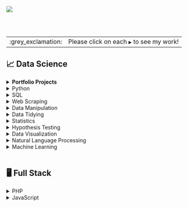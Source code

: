 ![](https://github.com/jeyla380/codecademy_projects/blob/main/images/new_codecademy.png)

<br>
<br>

<div align="center">
 <table>
  <tr>
   <td>:grey_exclamation:</td>
   <td>Please click on each <code>&#x25B6;</code> to see my work!</td>
  </tr>
 </table>
</div>


## 📈 Data Science

  <details>
 <summary><b>Portfolio Projects</b></summary>
 
 | Python | Data Visualization | Data Analysis |
 | :---: | :---: | :---: |
 | [Portfolio Project: Netflix](https://github.com/jeyla380/codecademy_projects/tree/main/datascience/python/projects/portfolio_project) | [Portfolio Project: League of Legends](https://github.com/jeyla380/codecademy_projects/tree/main/datascience/data_visualization/projects/league_of_legends_project) | [Portfolio Project: Binding of Isaac](https://github.com/jeyla380/codecademy_projects/tree/main/datascience/data_analysis/projects) |
 
</details>


<details>
 <summary>Python</summary> 
 
 | Assignments | Challenges | Projects |
 | :-------------: | :-------------: | :-------------: |
 | [Frida Kahlo Exhibition](https://github.com/jeyla380/codecademy_projects/blob/main/datascience/python/assignments/frida_kahlo_assignment.ipynb) | [Medical Insurance](https://github.com/jeyla380/codecademy_projects/tree/main/datascience/python/challenges/medical_insurance) | [Hurricane Analysis](https://github.com/jeyla380/codecademy_projects/blob/main/datascience/python/projects/hurricane_analysis_project.ipynb) |
 | [Linear Regression](https://github.com/jeyla380/codecademy_projects/blob/main/datascience/python/assignments/linear_regression_assignment.ipynb) | [Hacking the Fender](https://github.com/jeyla380/codecademy_projects/tree/main/datascience/python/challenges/hacking_the_fender) |  |
 
 </details>
 
 <details>
 <summary>SQL</summary>
 
 | Challenges | Projects |
 :-------------: | :-------------: |
| [New York Restaurants](https://github.com/jeyla380/codecademy_projects/tree/main/datascience/sql/new_york_restaurants)  |[RPA Fraud Detection](https://github.com/jeyla380/codecademy_projects/tree/main/datascience/sql/rpa_fraud_detection)|
| |[RPA Customer Segmentation](https://github.com/jeyla380/codecademy_projects/tree/main/datascience/sql/rpa_customer_segmentation)|
| | [Davie's Burger Subway Ad](https://github.com/jeyla380/codecademy_projects/tree/main/datascience/sql/davie_burger_subway_ad) |
 
 </details>
 
 
  <details>
 <summary>Web Scraping</summary>
 
| Challenges |
| :----: |
| [Chocolate Scraping](https://github.com/jeyla380/codecademy_projects/blob/main/datascience/web_scraping/Chocolate_Scraping.ipynb) |
 
 </details>
 
 
   <details>
 <summary>Data Manipulation</summary>
 
| Challenges | Projects |
| :---: | :---: |
| [Petal Power Inventory](https://github.com/jeyla380/codecademy_projects/blob/main/datascience/pandas/challenges/petal_power_inventory/petal_power_inventory.ipynb) | [This is Jeopardy!](https://github.com/jeyla380/codecademy_projects/blob/main/datascience/pandas/projects/jeopardy/jeopardy.ipynb) |
| [A/B Testing for ShoeFly.com](https://github.com/jeyla380/codecademy_projects/blob/main/datascience/pandas/challenges/shoefly.com/a_b_testing_shoefly.ipynb) |
| [Page Visits Funnel](https://github.com/jeyla380/codecademy_projects/blob/main/datascience/pandas/challenges/page_visits_funnel/page_visits_funnel.ipynb) |
 
 </details>
 
 
 <details>
 <summary>Data Tidying</summary>
 
| Challenges | 
| :---: | 
| [Cleaning US Census Data](https://github.com/jeyla380/codecademy_projects/blob/main/datascience/data_tidying/cleaning_us_census_data/script.ipynb) | 
|[EDA: Diagnosing Diabetes](https://github.com/jeyla380/codecademy_projects/blob/main/datascience/data_tidying/eda_diagnosing_diabetes/eda_diagnosing_diabetes.ipynb)|
 
 </details>
 
 <details>
 <summary>Statistics</summary>
 
 | Challenges |
 | :---: | 
 |[Census Variables](https://github.com/jeyla380/codecademy_projects/blob/main/datascience/summary_statistics/challenges/census_variables/census_variables.ipynb) | 
 |[Central Tendency for Housing Data](https://github.com/jeyla380/codecademy_projects/blob/main/datascience/summary_statistics/challenges/housing_data/housing_rental_data.ipynb)| 
 |[Traveling to Acadia](https://github.com/jeyla380/codecademy_projects/blob/main/datascience/summary_statistics/challenges/travel_to_acadia/travel_acadia.ipynb)| 
 |[Life Expectancy By Country](https://github.com/jeyla380/codecademy_projects/blob/main/datascience/summary_statistics/challenges/life_expectancy_by_country/life_expectancy_by_country.ipynb)| 
 |[Healthcare in Different States](https://github.com/jeyla380/codecademy_projects/blob/main/datascience/summary_statistics/challenges/healthcare_in_different_states/healthcare_in_different_states.ipynb)| 
 |[Summarizing Automobile Evaluation Data](https://github.com/jeyla380/codecademy_projects/blob/main/datascience/summary_statistics/challenges/summarizing_automobile_data/summarizing_automobile_data.ipynb)| 
 |[Exploring Mushrooms](https://github.com/jeyla380/codecademy_projects/blob/main/datascience/summary_statistics/challenges/exploring_mushrooms/exploring_mushrooms.ipynb)| 
 |[Startup Transformation](https://github.com/jeyla380/codecademy_projects/blob/main/datascience/summary_statistics/challenges/startup_transformation/startup_transformation.ipynb)| 
 |[NBA Trends](https://github.com/jeyla380/codecademy_projects/blob/main/datascience/summary_statistics/challenges/nba_trends/nba_trends.ipynb)| 
 
 </details>
 
 
 <details>
 <summary>Hypothesis Testing</summary>
 
 |Challenges|
 | :---: | 
 |[Heart Disease Research Pt. 1](https://github.com/jeyla380/codecademy_projects/blob/main/datascience/hypothesis_testing/heart_disease_research_1/heart_disease_research_1.ipynb)|
 |[Heart Disease Research Pt. 2](https://github.com/jeyla380/codecademy_projects/blob/main/datascience/hypothesis_testing/heart_disease_research_2/heart_disease_research_2.ipynb)|
 |[A/B Testing at Nosh Mish Mosh](https://github.com/jeyla380/codecademy_projects/blob/main/datascience/hypothesis_testing/ab_testing_noshmishmosh/ab_testing_noshmishmosh.ipynb)|
 |[Familiar: A Study in Data Analysis](https://github.com/jeyla380/codecademy_projects/blob/main/datascience/hypothesis_testing/familiar_data_analysis/familiar_data_analysis.ipynb)|
 |[FetchMaker](https://github.com/jeyla380/codecademy_projects/blob/main/datascience/hypothesis_testing/fetchmaker/fetchmaker.ipynb)|
 |[Analyzing Farmburg's A/B Test](https://github.com/jeyla380/codecademy_projects/blob/main/datascience/hypothesis_testing/farmburg_ab_testing/farmburg_ab_test.ipynb)|
 
 </details>
 
 <details>
 <summary>Data Visualization</summary>
 
 |Assignments |Challenges| Projects|
| :---: | :---: | :---: |
 |[Constellation](https://github.com/jeyla380/codecademy_projects/blob/main/datascience/data_visualization/assignments/constellation/constellation.ipynb) |[Sublime Limes' Line Graph](https://github.com/jeyla380/codecademy_projects/blob/main/datascience/data_visualization/challenges/sublime_limes/sublime_limes.ipynb)| [Twitch Data](https://github.com/jeyla380/codecademy_projects/tree/main/datascience/data_visualization/projects/gaming_data_twitch) |
 |[Kiva Project](https://github.com/jeyla380/codecademy_projects/blob/main/datascience/data_visualization/assignments/kiva_project/kiva_project.ipynb) |[World Cup Data](https://github.com/jeyla380/codecademy_projects/blob/main/datascience/data_visualization/challenges/world_cup_seaborn/world_cup_data_seaborn.ipynb) |[Roller Coaster](https://github.com/jeyla380/codecademy_projects/blob/main/datascience/data_visualization/projects/roller_coasters/roller_coaster.ipynb)|
 |[Netflix Stocks](https://github.com/jeyla380/codecademy_projects/tree/main/datascience/data_visualization/assignments/netflix_stocks)|[Airline Analysis](https://github.com/jeyla380/codecademy_projects/blob/main/datascience/data_visualization/challenges/airline_analysis/airline_analysis.ipynb) |  |
 
 </details>
 
 <details>
 <summary>Natural Language Processing</summary>
 
 | Challenges | 
 | :---: |
 | [Mystery Friend](https://github.com/jeyla380/codecademy_projects/blob/main/datascience/natural_language_processing/mystery_friend/script.py) |
 | [Read the News Analysis](https://github.com/jeyla380/codecademy_projects/blob/main/datascience/natural_language_processing/read_the_news_analysis/script.py) |
 | [U.S.A. Presidental Vocabulary](https://github.com/jeyla380/codecademy_projects/blob/main/datascience/natural_language_processing/usa_presidential_vocabulary/script.py) | 
</details>

<details>
 <summary>Machine Learning</summary>
 <table>
  <tr align = 'center'>
   <td><b>Supervised Learning</b></td>
   <td><b>Unsupervised Learning</b></td>
  </tr>
  <tr>
   <td>
    <table>
     <tr align = 'center'>
      <td><b>Assignments</b></td>
      <td><b>Challenges</b></td>
     </tr>
     <tr align = 'center'>
      <td><a href="https://github.com/jeyla380/codecademy_projects/blob/main/datascience/machine_learning/supervised_learning/assignments/yelp_regression/yelp_regression.ipynb">Yelp Regression</a></td>
      <td><a href="https://github.com/jeyla380/codecademy_projects/blob/main/datascience/machine_learning/supervised_learning/challenges/honey_production/honey_production.ipynb">Honey Production</a></td>
     </tr>
     <tr align = 'center'>
      <td></td>
      <td><a href="https://github.com/jeyla380/codecademy_projects/blob/main/datascience/machine_learning/supervised_learning/challenges/tennis_ace/tennis_ace.ipynb">Tennis Ace</a></td>
     </tr>
     <tr>
      <td></td>
      <td><a href="https://github.com/jeyla380/codecademy_projects/blob/main/datascience/machine_learning/supervised_learning/challenges/breast_cancer_classifier/breast_cancer_classifier.ipynb">Breast Cancer Classifier</a></td>
     </tr>
     <tr>
      <td></td>
      <td>
       <a href='https://github.com/jeyla380/codecademy_projects/blob/main/datascience/machine_learning/supervised_learning/challenges/predict_titanic_survival/predict_titanic_survival.ipynb'>Predict Titanic Survival</a>
      </td>
     </tr>
     <tr>
      <td></td>
      <td><a href='https://github.com/jeyla380/codecademy_projects/blob/main/datascience/machine_learning/supervised_learning/challenges/statistics_midterm/statistics_midterm.ipynb'>Statistics Midterm Exam</a></td>
     </tr>
    </table>
   </td>
   <td></td>
  </tr>
 </table>
</details>
 
 
 <br>
 
 ## 🖥️ Full Stack
 
 
  <details>
 <summary>PHP</summary>
 
| Challenges | 
| :---: | 
| [World Traveler](https://github.com/jeyla380/codecademy_projects/blob/main/fullstack/php/world_traveler/index.php) | 
| [Mad Lib](https://github.com/jeyla380/codecademy_projects/blob/main/fullstack/php/mad_lib/index.php) |
| [Math Functions](https://github.com/jeyla380/codecademy_projects/blob/main/fullstack/php/math_functions/index.php) |
| [Bob's Budget](https://github.com/jeyla380/codecademy_projects/blob/main/fullstack/php/bob_budget/index.php) |
| [PHP Calculator](https://github.com/jeyla380/codecademy_projects/tree/main/fullstack/php/php_calculator) |
| [Magic 8 Ball](https://github.com/jeyla380/codecademy_projects/blob/main/fullstack/php/magic_8_ball/index.php) |
| [Number Guessing](https://github.com/jeyla380/codecademy_projects/blob/main/fullstack/php/number_guessing/index.php) |
| [Save the Farm (Text Adventure)](https://github.com/jeyla380/codecademy_projects/tree/main/fullstack/php/save_the_farm) |
| [FizzBuzz](https://github.com/jeyla380/codecademy_projects/blob/main/fullstack/php/FizzBuzz/index.php) |
| [Repetitive Cafe](https://github.com/jeyla380/codecademy_projects/blob/main/fullstack/php/repetitive_cafe/index.php) |
| [Bobby Tables](https://github.com/jeyla380/codecademy_projects/blob/main/fullstack/php/bobby_tables/index.php) |
 | [Going to Bed](https://github.com/jeyla380/codecademy_projects/blob/main/fullstack/php/going_to_bed/index.php) |
 
 </details>
 
 <details>
 <summary>JavaScript</summary>
 
 | Challenges | Projects |
 | :---: | :---: |
 |[Kelvin Weather](https://github.com/jeyla380/codecademy_projects/blob/main/fullstack/javascript/challenges/kelvin_weather/script.js)|[Number Guesser](https://github.com/jeyla380/codecademy_projects/tree/main/fullstack/javascript/projects/number_guesser) |
 |[Dog Years](https://github.com/jeyla380/codecademy_projects/blob/main/fullstack/javascript/challenges/dog_years/script.js)|  |
 |[Magic 8 Ball](https://github.com/jeyla380/codecademy_projects/blob/main/fullstack/javascript/challenges/magic_8_ball/script.js)| |
 |[Race Day](https://github.com/jeyla380/codecademy_projects/blob/main/fullstack/javascript/challenges/race_day/script.js)| |
 |[Rock, Paper, Scissors](https://github.com/jeyla380/codecademy_projects/blob/main/fullstack/javascript/challenges/rock_paper_scissors/script.js)| |
 |[Sleep Debt](https://github.com/jeyla380/codecademy_projects/blob/main/fullstack/javascript/challenges/sleep_debt/script.js)| |
 |[Secret Message](https://github.com/jeyla380/codecademy_projects/blob/main/fullstack/javascript/challenges/secret_message/script.js)| |
 |[Whale Talk](https://github.com/jeyla380/codecademy_projects/blob/main/fullstack/javascript/challenges/whale_talk/script.js)| |
 |[Meal Maker](https://github.com/jeyla380/codecademy_projects/blob/main/fullstack/javascript/challenges/meal_maker/script.js)| |
 |[Team Stats](https://github.com/jeyla380/codecademy_projects/blob/main/fullstack/javascript/challenges/team_stats/script.js)| |
 |[Mini Linter](https://github.com/jeyla380/codecademy_projects/blob/main/fullstack/javascript/challenges/mini_linter/script.js)| |
 
 </details>
 
 <br>
 
 
 
 <!---
 ### Python
 | Assignments | Challenges | Projects |
 | :-------------: | :-------------: | :-------------: |
 | [Frida Kahlo Exhibition](https://github.com/jeyla380/codecademy_projects/blob/main/datascience/python/assignments/frida_kahlo_assignment.ipynb) | [Medical Insurance](https://github.com/jeyla380/codecademy_projects/tree/main/datascience/python/challenges/medical_insurance) | [Hurricane Analysis](https://github.com/jeyla380/codecademy_projects/blob/main/datascience/python/projects/hurricane_analysis_project.ipynb) |
 | [Linear Regression](https://github.com/jeyla380/codecademy_projects/blob/main/datascience/python/assignments/linear_regression_assignment.ipynb) | [Hacking the Fender](https://github.com/jeyla380/codecademy_projects/tree/main/datascience/python/challenges/hacking_the_fender) | [Portfolio Project: Netflix](https://github.com/jeyla380/codecademy_projects/tree/main/datascience/python/projects/portfolio_project) |


### SQL
| Challenges | Projects |
 :-------------: | :-------------: |
| [New York Restaurants](https://github.com/jeyla380/codecademy_projects/tree/main/datascience/sql/new_york_restaurants)  |[RPA Fraud Detection](https://github.com/jeyla380/codecademy_projects/tree/main/datascience/sql/rpa_fraud_detection)|
| |[RPA Customer Segmentation](https://github.com/jeyla380/codecademy_projects/tree/main/datascience/sql/rpa_customer_segmentation)|
| | [Davie's Burger Subway Ad](https://github.com/jeyla380/codecademy_projects/tree/main/datascience/sql/davie_burger_subway_ad) |

### Web Scraping
| Challenges |
| :----: |
| [Chocolate Scraping](https://github.com/jeyla380/codecademy_projects/blob/main/datascience/web_scraping/Chocolate_Scraping.ipynb) |

### Pandas
| Challenges |
| :---: |
| [Petal Power Inventory](https://github.com/jeyla380/codecademy_projects/blob/main/datascience/pandas/challenges/petal_power_inventory/petal_power_inventory.ipynb) |
| [A/B Testing for ShoeFly.com](https://github.com/jeyla380/codecademy_projects/blob/main/datascience/pandas/challenges/shoefly.com/a_b_testing_shoefly.ipynb) |
| [Page Visits Funnel](https://github.com/jeyla380/codecademy_projects/blob/main/datascience/pandas/challenges/page_visits_funnel/page_visits_funnel.ipynb) |
-->


